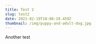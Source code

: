 ```yaml
---
title: Test 2
slug: test2
date: 2021-02-19T18:08:19.459Z
thumbnail: /img/puppy-and-adult-dog.jpg
---
```

Another test

